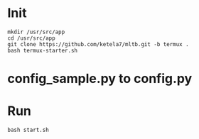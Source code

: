 # Init
```
mkdir /usr/src/app
cd /usr/src/app
git clone https://github.com/ketela7/mltb.git -b termux .
bash termux-starter.sh
```

# config_sample.py to config.py

# Run
```
bash start.sh
```
